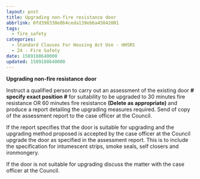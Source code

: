 ```yaml
---
layout: post
title: Upgrading non-fire resistance door
abbrlink: 0fd398330e0b4ceda139eb6a45042001
tags:
  - fire_safety
categories:
  - Standard Clauses For Housing Act Use - HHSRS
  - 24 - Fire Safety
date: 1589188640000
updated: 1589188640000
---
```


**Upgrading non-fire resistance door**

Instruct a qualified person to carry out an assessment of the existing door **# specify exact position #** for suitability to be upgraded to 30 minutes fire resistance OR 60 minutes fire resistance **(Delete as appropriate)** and produce a report detailing the upgrading measures required. Send of copy of the assessment report to the case officer at the Council.

If the report specifies that the door is suitable for upgrading and the upgrading method proposed is accepted by the case officer at the Council upgrade the door as specified in the assessment report. This is to include the specification for intumescent strips, smoke seals, self closers and ironmongery.

If the door is not suitable for upgrading discuss the matter with the case officer at the Council.
